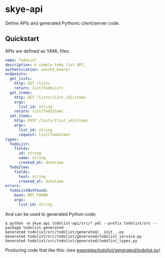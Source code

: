 # skye-api

Define APIs and generated Pythonic client/server code.

## Quickstart

APIs are defined as YAML files:

```yml
name: TodoList
description: A simple todo list API.
authentication: oauth2_bearer
endpoints:
  get_lists:
    http: GET /lists
    return: list[TodoList]
  get_items:
    http: GET /lists/{list_id}/items
    args:
      list_id: string
    return: list[TodoItem]
  set_items:
    http: POST /lists/{list_id}/items
    args:
      list_id: string
      request: list[TodoItem]
types:
  TodoList:
    fields:
      id: string
      name: string
      created_at: datetime
  TodoItem:
    fields:
      text: string
      created_at: datetime
errors:
  TodoListNotFound:
    base: NOT_FOUND
    args:
      list_id: string
```

And can be used to generated Python code:

    $ python -m skye.api todolist-api/src/*.yml --prefix todolist/src --package todolist.generated
    Generated todolist/src/todolist/generated/__init__.py
    Generated todolist/src/todolist/generated/todolist_service.py
    Generated todolist/src/todolist/generated/todolist_types.py

Producing code that like this: (see [examples/todolist/generated/todolist.py](examples/todolist/generated/todolist.py))
